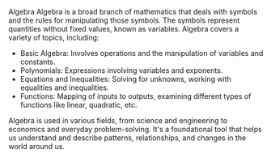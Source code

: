 Algebra
Algebra is a broad branch of mathematics that deals with symbols and the rules
for manipulating those symbols. The symbols represent quantities without fixed values, known as variables. Algebra covers a variety of topics, including:

- Basic Algebra: Involves operations and the manipulation of variables and constants.
- Polynomials: Expressions involving variables and exponents.
- Equations and Inequalities: Solving for unknowns, working with equalities and
  inequalities.
- Functions: Mapping of inputs to outputs, examining different types of functions like 
  linear, quadratic, etc.

Algebra is used in various fields, from science and engineering to economics and everyday problem-solving. It's a foundational tool that helps us understand and describe patterns, relationships, and changes in the world around us.
